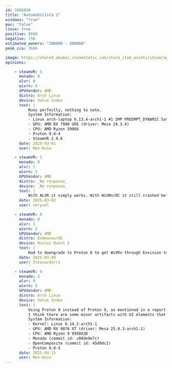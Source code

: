 ```yaml
---
id: 1066890
title: "Automobilista 2"
windows: "true"
mac: "false"
linux: true
positive: 8660
negative: 738
estimated_owners: "200000 - 500000"
peak_ccu: 3660

image: https://shared.akamai.steamstatic.com/store_item_assets/steam/apps/1066890/header.jpg?t=1732932354
opinions:

    - steamVR: 1
      monado: 0
      alvr: 0
      wivrn: 0
      GPUVendor: AMD
      distro: Arch Linux
      device: Valve Index
      text: |
          Runs perfectly, nothing to note.
          System Information:
          - Linux arch-laptop 6.13.4-arch1-1 #1 SMP PREEMPT_DYNAMIC Sat, 22 Feb 2025 00:37:05 +0000 x86_64 GNU/Linux
          - GPU: AMD RX 7900 GRE (driver: Mesa 24.3.4)
          - CPU: AMD Ryzen 5900X
          - Proton 9.0-4
          - SteamVR 2.9.6
      date: 2025-03-01
      user: Mon-Ouie

    - steamVR: 1
      monado: 0
      alvr: 1
      wivrn: 5
      GPUVendor: AMD
      distro: _No response_
      device: _No response_
      text: |
          With ALVR it simply works. With WiVRn/OC it still crashed before showing anything as of a few weeks ago.
      date: 2025-03-02
      user: skryvel

    - steamVR: 0
      monado: 0
      alvr: 1
      wivrn: 2
      GPUVendor: AMD
      distro: EndeavourOS
      device: Oculus Quest 2
      text: |
          Had to downgrade to Proton 8 to get WiVRn through Envision to work and skip SteamVR. Used %command% -vrnomirror for more performance
      date: 2025-03-09
      user: Steinardarri

    - steamVR: 0
      monado: 2
      alvr: 0
      wivrn: 0
      GPUVendor: AMD
      distro: Arch Linux
      device: Valve Index
      text: |
          Using Proton 8 instead of Proton 9, as mentioned in a report about Wivrn, indeed helps.
          I think there are some minor artifacts with UI elements that can be avoided by running the game with `OXR_PARALLEL_VIEWS=1`.
          System Information:
          - Kernel: Linux 6.14.2-arch1-1 
          - GPU: AMD RX 9070 XT (driver: Mesa 25.0.3-arch1.1)
          - CPU: AMD Ryzen 9 9950X3D 
          - Monado (commit id: c80de9e7c)
          - OpenComposite (commit id: 45d0dc1) 
          - Proton 8.0-5
      date: 2025-04-15
      user: Mon-Ouie
---
```

